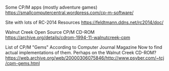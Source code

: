 
Some CP/M apps (mostly adventure games)
https://smallcomputercentral.wordpress.com/cp-m-software/

Site with lots of RC-2014 Resources
https://feldtmann.ddns.net/rc2014/doc/

Walnut Creek Open Source CP/M CD-ROM
https://archive.org/details/cdrom-1994-11-walnutcreek-cpm

List of CP/M "Gems" According to Computer Journal Magazine
Now to find actual implementations of them. Perhaps on the Walnut Creek CD-ROM?
https://web.archive.org/web/20000306075846/http://www.psyber.com/~tcj/cpm-gems.html
